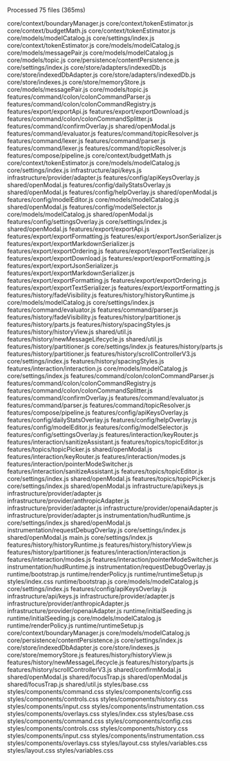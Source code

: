 Processed 75 files (365ms) 

core/context/boundaryManager.js
  core/context/tokenEstimator.js
core/context/budgetMath.js
  core/context/tokenEstimator.js
  core/models/modelCatalog.js
  core/settings/index.js
core/context/tokenEstimator.js
  core/models/modelCatalog.js
core/models/messagePair.js
core/models/modelCatalog.js
core/models/topic.js
core/persistence/contentPersistence.js
core/settings/index.js
core/store/adapters/indexedDb.js
core/store/indexedDbAdapter.js
  core/store/adapters/indexedDb.js
core/store/indexes.js
core/store/memoryStore.js
  core/models/messagePair.js
  core/models/topic.js
features/command/colon/colonCommandParser.js
features/command/colon/colonCommandRegistry.js
  features/export/exportApi.js
  features/export/exportDownload.js
features/command/colon/colonCommandSplitter.js
features/command/confirmOverlay.js
  shared/openModal.js
features/command/evaluator.js
  features/command/topicResolver.js
features/command/lexer.js
features/command/parser.js
  features/command/lexer.js
features/command/topicResolver.js
features/compose/pipeline.js
  core/context/budgetMath.js
  core/context/tokenEstimator.js
  core/models/modelCatalog.js
  core/settings/index.js
  infrastructure/api/keys.js
  infrastructure/provider/adapter.js
features/config/apiKeysOverlay.js
  shared/openModal.js
features/config/dailyStatsOverlay.js
  shared/openModal.js
features/config/helpOverlay.js
  shared/openModal.js
features/config/modelEditor.js
  core/models/modelCatalog.js
  shared/openModal.js
features/config/modelSelector.js
  core/models/modelCatalog.js
  shared/openModal.js
features/config/settingsOverlay.js
  core/settings/index.js
  shared/openModal.js
features/export/exportApi.js
  features/export/exportFormatting.js
  features/export/exportJsonSerializer.js
  features/export/exportMarkdownSerializer.js
  features/export/exportOrdering.js
  features/export/exportTextSerializer.js
features/export/exportDownload.js
features/export/exportFormatting.js
features/export/exportJsonSerializer.js
features/export/exportMarkdownSerializer.js
  features/export/exportFormatting.js
features/export/exportOrdering.js
features/export/exportTextSerializer.js
  features/export/exportFormatting.js
features/history/fadeVisibility.js
features/history/historyRuntime.js
  core/models/modelCatalog.js
  core/settings/index.js
  features/command/evaluator.js
  features/command/parser.js
  features/history/fadeVisibility.js
  features/history/partitioner.js
  features/history/parts.js
  features/history/spacingStyles.js
features/history/historyView.js
  shared/util.js
features/history/newMessageLifecycle.js
  shared/util.js
features/history/partitioner.js
  core/settings/index.js
features/history/parts.js
  features/history/partitioner.js
features/history/scrollControllerV3.js
  core/settings/index.js
features/history/spacingStyles.js
features/interaction/interaction.js
  core/models/modelCatalog.js
  core/settings/index.js
  features/command/colon/colonCommandParser.js
  features/command/colon/colonCommandRegistry.js
  features/command/colon/colonCommandSplitter.js
  features/command/confirmOverlay.js
  features/command/evaluator.js
  features/command/parser.js
  features/command/topicResolver.js
  features/compose/pipeline.js
  features/config/apiKeysOverlay.js
  features/config/dailyStatsOverlay.js
  features/config/helpOverlay.js
  features/config/modelEditor.js
  features/config/modelSelector.js
  features/config/settingsOverlay.js
  features/interaction/keyRouter.js
  features/interaction/sanitizeAssistant.js
  features/topics/topicEditor.js
  features/topics/topicPicker.js
  shared/openModal.js
features/interaction/keyRouter.js
features/interaction/modes.js
features/interaction/pointerModeSwitcher.js
features/interaction/sanitizeAssistant.js
features/topics/topicEditor.js
  core/settings/index.js
  shared/openModal.js
features/topics/topicPicker.js
  core/settings/index.js
  shared/openModal.js
infrastructure/api/keys.js
infrastructure/provider/adapter.js
infrastructure/provider/anthropicAdapter.js
  infrastructure/provider/adapter.js
infrastructure/provider/openaiAdapter.js
  infrastructure/provider/adapter.js
instrumentation/hudRuntime.js
  core/settings/index.js
  shared/openModal.js
instrumentation/requestDebugOverlay.js
  core/settings/index.js
  shared/openModal.js
main.js
  core/settings/index.js
  features/history/historyRuntime.js
  features/history/historyView.js
  features/history/partitioner.js
  features/interaction/interaction.js
  features/interaction/modes.js
  features/interaction/pointerModeSwitcher.js
  instrumentation/hudRuntime.js
  instrumentation/requestDebugOverlay.js
  runtime/bootstrap.js
  runtime/renderPolicy.js
  runtime/runtimeSetup.js
  styles/index.css
runtime/bootstrap.js
  core/models/modelCatalog.js
  core/settings/index.js
  features/config/apiKeysOverlay.js
  infrastructure/api/keys.js
  infrastructure/provider/adapter.js
  infrastructure/provider/anthropicAdapter.js
  infrastructure/provider/openaiAdapter.js
  runtime/initialSeeding.js
runtime/initialSeeding.js
  core/models/modelCatalog.js
runtime/renderPolicy.js
runtime/runtimeSetup.js
  core/context/boundaryManager.js
  core/models/modelCatalog.js
  core/persistence/contentPersistence.js
  core/settings/index.js
  core/store/indexedDbAdapter.js
  core/store/indexes.js
  core/store/memoryStore.js
  features/history/historyView.js
  features/history/newMessageLifecycle.js
  features/history/parts.js
  features/history/scrollControllerV3.js
shared/confirmModal.js
  shared/openModal.js
shared/focusTrap.js
shared/openModal.js
  shared/focusTrap.js
shared/util.js
styles/base.css
styles/components/command.css
styles/components/config.css
styles/components/controls.css
styles/components/history.css
styles/components/input.css
styles/components/instrumentation.css
styles/components/overlays.css
styles/index.css
  styles/base.css
  styles/components/command.css
  styles/components/config.css
  styles/components/controls.css
  styles/components/history.css
  styles/components/input.css
  styles/components/instrumentation.css
  styles/components/overlays.css
  styles/layout.css
  styles/variables.css
styles/layout.css
styles/variables.css

